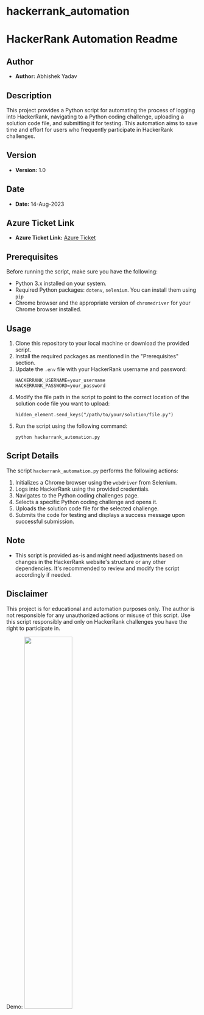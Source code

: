# hackerrank_automation

# HackerRank Automation Readme

## Author
- **Author:** Abhishek Yadav

## Description
This project provides a Python script for automating the process of logging into HackerRank, navigating to a Python coding challenge, uploading a solution code file, and submitting it for testing. This automation aims to save time and effort for users who frequently participate in HackerRank challenges.

## Version
- **Version:** 1.0

## Date
- **Date:** 14-Aug-2023

## Azure Ticket Link
- **Azure Ticket Link:** [Azure Ticket](https://dev.azure.com/ShorthillsCampus/Training%20Batch%202023/_workitems/edit/3058)

## Prerequisites
Before running the script, make sure you have the following:
- Python 3.x installed on your system.
- Required Python packages: `dotenv`, `selenium`. You can install them using `pip`
- Chrome browser and the appropriate version of `chromedriver` for your Chrome browser installed.

## Usage
1. Clone this repository to your local machine or download the provided script.
2. Install the required packages as mentioned in the "Prerequisites" section.
3. Update the `.env` file with your HackerRank username and password:
   ```
   HACKERRANK_USERNAME=your_username
   HACKERRANK_PASSWORD=your_password
   ```
4. Modify the file path in the script to point to the correct location of the solution code file you want to upload:
   ```
   hidden_element.send_keys("/path/to/your/solution/file.py")
   ```
5. Run the script using the following command:
   ```
   python hackerrank_automation.py
   ```

## Script Details
The script `hackerrank_automation.py` performs the following actions:
1. Initializes a Chrome browser using the `webdriver` from Selenium.
2. Logs into HackerRank using the provided credentials.
3. Navigates to the Python coding challenges page.
4. Selects a specific Python coding challenge and opens it.
5. Uploads the solution code file for the selected challenge.
6. Submits the code for testing and displays a success message upon successful submission.

## Note
- This script is provided as-is and might need adjustments based on changes in the HackerRank website's structure or any other dependencies. It's recommended to review and modify the script accordingly if needed.

## Disclaimer
This project is for educational and automation purposes only. The author is not responsible for any unauthorized actions or misuse of this script. Use this script responsibly and only on HackerRank challenges you have the right to participate in.

Demo:
[<img src="https://i.ytimg.com/vi/Hc79sDi3f0U/maxresdefault.jpg" width="50%">](https://drive.google.com/file/d/1xgkQcxfQm-SAth0Wxv8UAGkD1YqC0elw/view?usp=drive_link)
